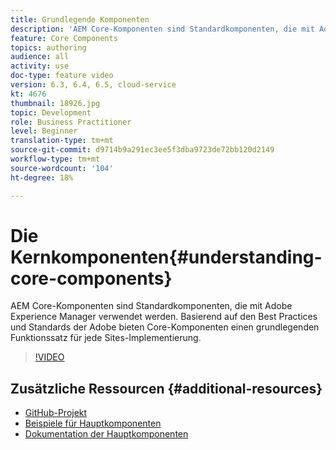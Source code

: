```yaml
---
title: Grundlegende Komponenten
description: 'AEM Core-Komponenten sind Standardkomponenten, die mit Adobe Experience Manager verwendet werden. Basierend auf den Best Practices und Standards der Adobe bieten Core-Komponenten einen grundlegenden Funktionssatz für jede Sites-Implementierung. '
feature: Core Components
topics: authoring
audience: all
activity: use
doc-type: feature video
version: 6.3, 6.4, 6.5, cloud-service
kt: 4676
thumbnail: 18926.jpg
topic: Development
role: Business Practitioner
level: Beginner
translation-type: tm+mt
source-git-commit: d9714b9a291ec3ee5f3dba9723de72bb120d2149
workflow-type: tm+mt
source-wordcount: '104'
ht-degree: 18%

---
```



# Die Kernkomponenten{#understanding-core-components}

AEM Core-Komponenten sind Standardkomponenten, die mit Adobe Experience Manager verwendet werden. Basierend auf den Best Practices und Standards der Adobe bieten Core-Komponenten einen grundlegenden Funktionssatz für jede Sites-Implementierung.

>[!VIDEO](https://video.tv.adobe.com/v/18926/?quality=12&learn=on)

## Zusätzliche Ressourcen {#additional-resources}

* [GitHub-Projekt](https://github.com/adobe/aem-core-wcm-components)
* [Beispiele für Hauptkomponenten](https://www.aemcomponents.dev/)
* [Dokumentation der Hauptkomponenten](https://docs.adobe.com/content/help/de-DE/experience-manager-core-components/using/introduction.html)


